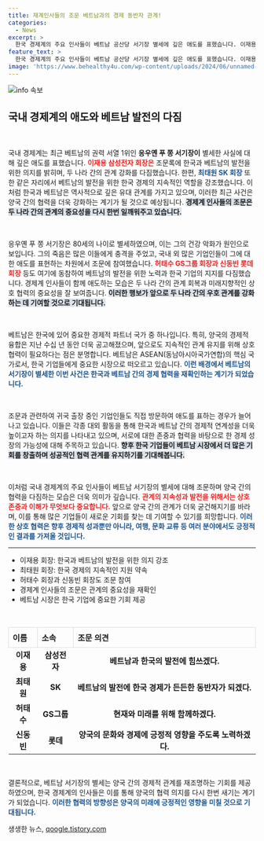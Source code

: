 ```yaml
---
title: 재계인사들의 조문 베트남과의 경제 동반자 관계!
categories:
  - News
excerpt: >
  한국 경제계의 주요 인사들이 베트남 공산당 서기장 별세에 깊은 애도를 표했습니다. 이재용, 최태원 등은 양국 발전의 동반자를 다짐하며 서로의 미래를 함께하겠다는 의지를 밝혔습니다.
feature_text: >
  한국 경제계의 주요 인사들이 베트남 공산당 서기장 별세에 깊은 애도를 표했습니다. 이재용, 최태원 등은 양국 발전의 동반자를 다짐하며 서로의 미래를 함께하겠다는 의지를 밝혔습니다.
image: 'https://www.behealthy4u.com/wp-content/uploads/2024/06/unnamed-file.png'
---
```


<p><img src="https://www.behealthy4u.com/wp-content/uploads/2024/06/unnamed-file.png" alt="info 속보" /></p>

<h2 data-ke-size="size26">국내 경제계의 애도와 베트남 발전의 다짐</h2>

<p data-ke-size="size16">&nbsp;</p>

<p>국내 경제계는 최근 베트남의 권력 서열 1위인 <b>응우옌 푸 쫑 서기장이</b> 별세한 사실에 대해 깊은 애도를 표했습니다. <b><span style="color: #ee2323;">이재용 삼성전자 회장은</span></b> 조문록에 한국과 베트남의 발전을 위한 의지를 밝히며, 두 나라 간의 관계 강화를 다짐했습니다. 한편, <b><span style="color: #1a5490;">최태원 SK 회장</span></b> 또한 같은 자리에서 베트남의 발전을 위한 한국 경제의 지속적인 역할을 강조했습니다. 이처럼 한국과 베트남은 역사적으로 깊은 유대 관계를 가지고 있으며, 이러한 최근 사건은 양국 간의 협력을 더욱 강화하는 계기가 될 것으로 예상됩니다. <b><span style="background-color: #21538527;">경제계 인사들의 조문은 두 나라 간의 관계의 중요성을 다시 한번 일깨워주고 있습니다.</span></b> </p>

<p data-ke-size="size16">&nbsp;</p>

<p>응우옌 푸 쫑 서기장은 80세의 나이로 별세하였으며, 이는 그의 건강 악화가 원인으로 보입니다. 그의 죽음은 많은 이들에게 충격을 주었고, 국내 외 많은 기업인들이 그에 대한 애도를 표현하는 차원에서 조문에 참여했습니다.  <b><span style="color: #ee2323;">허태수 GS그룹 회장과 신동빈 롯데 회장</span></b> 등도 여기에 동참하여 베트남의 발전을 위한 노력과 한국 기업의 지지를 다짐했습니다. 경제계 인사들이 함께 애도하는 모습은 두 나라 간의 관계 회복과 미래지향적인 상호 협력의 중요성을 잘 보여줍니다. <b><span style="background-color: #21538527;">이러한 행보가 앞으로 두 나라 간의 우호 관계를 강화하는 데 기여할 것으로 기대됩니다.</span></b></p>

<p data-ke-size="size16">&nbsp;</p>

<p>베트남은 한국에 있어 중요한 경제적 파트너 국가 중 하나입니다. 특히, 양국의 경제적 융합은 지난 수십 년 동안 더욱 공고해졌으며, 앞으로도 지속적인 관계 유지를 위해 상호 협력이 필요하다는 점은 분명합니다. 베트남은 ASEAN(동남아시아국가연합)의 핵심 국가로서, 한국 기업들에게 중요한 시장으로 떠오르고 있습니다. <b><span style="color: #1a5490;">이런 배경에서 베트남의 서기장이 별세한 이번 사건은 한국과 베트남 간의 경제 협력을 재확인하는 계기가 되었습니다.</span></b> </p>

<p data-ke-size="size16">&nbsp;</p>

<p>조문과 관련하여 귀국 출장 중인 기업인들도 직접 방문하여 애도를 표하는 경우가 늘어나고 있습니다. 이들은 각종 대외 활동을 통해 한국과 베트남 간의 경제적 연계성을 더욱 높이고자 하는 의지를 나타내고 있으며, 서로에 대한 존중과 협력을 바탕으로 한 경제 성장의 가능성에 대해 주목하고 있습니다. <b><span style="background-color: #21538527;">향후 한국 기업들이 베트남 시장에서 더 많은 기회를 창출하며 성공적인 협력 관계를 유지하기를 기대해봅니다.</span></b></p>

<p data-ke-size="size16">&nbsp;</p>

<p>이처럼 국내 경제계의 주요 인사들이 베트남 서기장의 별세에 대해 조문하며 양국 간의 협력을 다짐하는 모습은 더욱 의미가 깊습니다. <b><span style="color: #ee2323;">관계의 지속성과 발전을 위해서는 상호 존중과 이해가 무엇보다 중요합니다.</span></b> 앞으로 양국 간의 관계가 더욱 굳건해지기를 바라며, 이를 통해 많은 기업들이 새로운 기회를 찾는 데 기여할 수 있기를 희망합니다.  <b><span style="color: #1a5490;">이러한 상호 협력은 향후 경제적 성과뿐만 아니라, 여행, 문화 교류 등 여러 분야에서도 긍정적인 결과를 가져올 것입니다.</span></b> </p>

<hr>

<ul>
<li>이재용 회장: 한국과 베트남의 발전을 위한 의지 강조</li>
<li>최태원 회장: 한국 경제의 지속적인 지원 약속</li>
<li>허태수 회장과 신동빈 회장도 조문 참여</li>
<li>경제계 인사들의 조문은 관계의 중요성을 재확인</li>
<li>베트남 시장은 한국 기업에 중요한 기회 제공</li>
</ul>

<p data-ke-size="size16">&nbsp;</p>

<table style="width: 100%; border-collapse: collapse;">
    <thead>
        <tr>
            <th style="border: 1px solid #dddddd; text-align: left; padding: 8px;">이름</th>
            <th style="border: 1px solid #dddddd; text-align: left; padding: 8px;">소속</th>
            <th style="border: 1px solid #dddddd; text-align: left; padding: 8px;">조문 의견</th>
        </tr>
    </thead>
    <tbody>
        <tr>
            <td style="text-align: center; height: 17px;"><b>이재용</b></td>
            <td style="text-align: center; height: 17px;"><b>삼성전자</b></td>
            <td style="text-align: center; height: 17px;"><b>베트남과 한국의 발전에 힘쓰겠다.</b></td>
        </tr>
        <tr>
            <td style="text-align: center; height: 17px;"><b>최태원</b></td>
            <td style="text-align: center; height: 17px;"><b>SK</b></td>
            <td style="text-align: center; height: 17px;"><b>베트남의 발전에 한국 경제가 든든한 동반자가 되겠다.</b></td>
        </tr>
        <tr>
            <td style="text-align: center; height: 17px;"><b>허태수</b></td>
            <td style="text-align: center; height: 17px;"><b>GS그룹</b></td>
            <td style="text-align: center; height: 17px;"><b>현재와 미래를 위해 함께하겠다.</b></td>
        </tr>
        <tr>
            <td style="text-align: center; height: 17px;"><b>신동빈</b></td>
            <td style="text-align: center; height: 17px;"><b>롯데</b></td>
            <td style="text-align: center; height: 17px;"><b>양국의 문화와 경제에 긍정적 영향을 주도록 노력하겠다.</b></td>
        </tr>
    </tbody>
</table>

<p data-ke-size="size16">&nbsp;</p>

<p>결론적으로, 베트남 서기장의 별세는 양국 간의 경제적 관계를 재조명하는 기회를 제공하였으며, 한국 경제계의 인사들은 이를 통해 양국의 협력 의지를 다시 한번 새기는 계기가 되었습니다. <b><span style="color: #1a5490;">이러한 협력의 방향성은 양국의 미래에 긍정적인 영향을 미칠 것으로 기대됩니다.</span></b></p>
생생한 뉴스, <a href="https://qoogle.tistory.com" rel="dofollow">qoogle.tistory.com</a>


